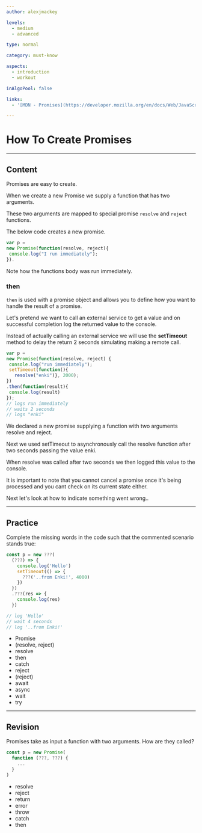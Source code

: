 ```yaml
---
author: alexjmackey

levels:
  - medium
  - advanced

type: normal

category: must-know

aspects:
  - introduction
  - workout

inAlgoPool: false

links:
  - '[MDN - Promises](https://developer.mozilla.org/en/docs/Web/JavaScript/Reference/Global_Objects/Promise){website}'

---
```

# How To Create Promises

---
## Content

Promises are easy to create.

When we create a new Promise we supply a function that has two arguments.

These two arguments are mapped to special promise `resolve` and `reject` functions.

The below code creates a new promise.

```javascript
var p =
new Promise(function(resolve, reject){
 console.log("I run immediately");
}).
```

Note how the functions body was run immediately.

### then

`then` is used with a promise object and allows you to define how you want to handle the result of a promise.

Let's pretend we want to call an external service to get a value and on successful completion log the returned value to the console.

Instead of actually calling an external service we will use the **setTimeout** method to delay the return 2 seconds simulating making a remote call.

```javascript
var p =
new Promise(function(resolve, reject) {
 console.log("run immediately");
 setTimeout(function(){
   resolve("enki")}, 2000);
})
.then(function(result){
 console.log(result)
});
// logs run immediately
// waits 2 seconds
// logs "enki"
```

We declared a new promise supplying a function with two arguments resolve and reject.

Next we used setTimeout to asynchronously call the resolve function after two seconds passing the value enki.

When resolve was called after two seconds we then logged this value to the console.

It is important to note that you cannot cancel a promise once it's being processed and you cant check on its current state either.

Next let's look at how to indicate something went wrong..

---
## Practice

Complete the missing words in the code such that the commented scenario stands true:

```javascript
const p = new ???(
  (???) => {
    console.log('Hello')
    setTimeout(() => {
      ???('..from Enki!', 4000)
    })
  })
  .???(res => {
    console.log(res)
  })

// log 'Hello'
// wait 4 seconds
// log '..from Enki!'
```

* Promise
* (resolve, reject)
* resolve
* then
* catch
* reject
* (reject)
* await
* async
* wait
* try

---
## Revision

Promises take as input a function with two arguments. How are they called?

```javascript
const p = new Promise(
  function (???, ???) {
    ...
  }
)
```

* resolve
* reject
* return
* error
* throw
* catch
* then
 

